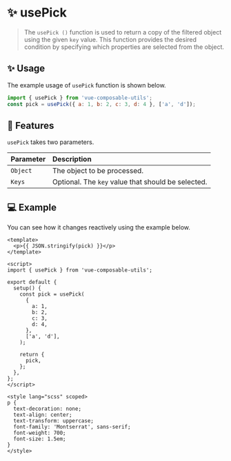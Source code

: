 # :sparkles: usePick

> The `usePick ()` function is used to return a copy of the filtered object using the given `key` value. This function provides the desired condition by specifying which properties are selected from the object.

## :sparkles: Usage

The example usage of `usePick` function is shown below.

```js
import { usePick } from 'vue-composable-utils';
const pick = usePick({ a: 1, b: 2, c: 3, d: 4 }, ['a', 'd']);
```

## :rocket: Features

`usePick` takes two parameters.

| Parameter | Description                                                     |
| :-------- | :---------------------------------------------------------------|
| `Object`  | The object to be processed.                                     |
| `Keys`    | Optional. The `key` value that should be selected.              |

## :computer: Example

You can see how it changes reactively using the example below.

<PickComponent />

```vue
<template>
  <p>{{ JSON.stringify(pick) }}</p>
</template>

<script>
import { usePick } from 'vue-composable-utils';

export default {
  setup() {
    const pick = usePick(
      {
        a: 1,
        b: 2,
        c: 3,
        d: 4,
      },
      ['a', 'd'],
    );

    return {
      pick,
    };
  },
};
</script>

<style lang="scss" scoped>
p {
  text-decoration: none;
  text-align: center;
  text-transform: uppercase;
  font-family: 'Montserrat', sans-serif;
  font-weight: 700;
  font-size: 1.5em;
}
</style>
```

<ToggleDarkMode/>
